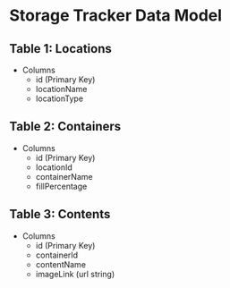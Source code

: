 # Storage Tracker Data Model
## Table 1: Locations
- Columns
    - id (Primary Key)
    - locationName
    - locationType

## Table 2: Containers
- Columns
    - id (Primary Key)
    - locationId
    - containerName
    - fillPercentage

## Table 3: Contents
- Columns
    - id (Primary Key)
    - containerId
    - contentName
    - imageLink (url string)